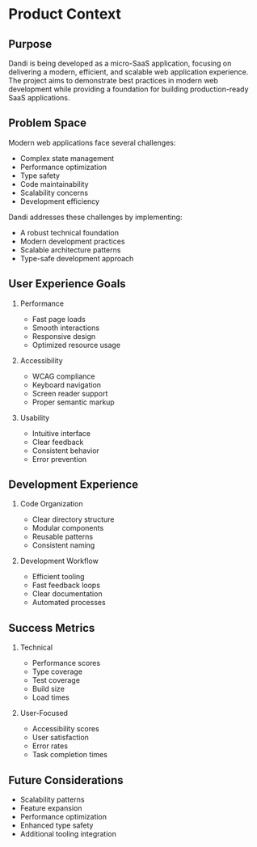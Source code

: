 # Product Context

## Purpose

Dandi is being developed as a micro-SaaS application, focusing on delivering a modern, efficient, and scalable web application experience. The project aims to demonstrate best practices in modern web development while providing a foundation for building production-ready SaaS applications.

## Problem Space

Modern web applications face several challenges:

- Complex state management
- Performance optimization
- Type safety
- Code maintainability
- Scalability concerns
- Development efficiency

Dandi addresses these challenges by implementing:

- A robust technical foundation
- Modern development practices
- Scalable architecture patterns
- Type-safe development approach

## User Experience Goals

1. Performance

   - Fast page loads
   - Smooth interactions
   - Responsive design
   - Optimized resource usage

2. Accessibility

   - WCAG compliance
   - Keyboard navigation
   - Screen reader support
   - Proper semantic markup

3. Usability
   - Intuitive interface
   - Clear feedback
   - Consistent behavior
   - Error prevention

## Development Experience

1. Code Organization

   - Clear directory structure
   - Modular components
   - Reusable patterns
   - Consistent naming

2. Development Workflow
   - Efficient tooling
   - Fast feedback loops
   - Clear documentation
   - Automated processes

## Success Metrics

1. Technical

   - Performance scores
   - Type coverage
   - Test coverage
   - Build size
   - Load times

2. User-Focused
   - Accessibility scores
   - User satisfaction
   - Error rates
   - Task completion times

## Future Considerations

- Scalability patterns
- Feature expansion
- Performance optimization
- Enhanced type safety
- Additional tooling integration
